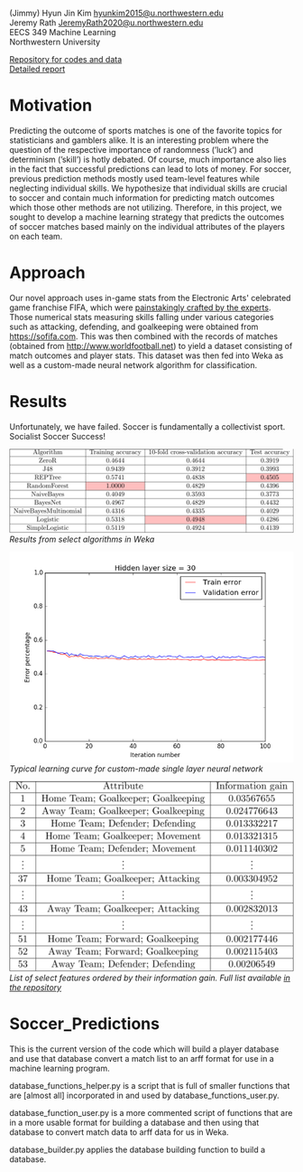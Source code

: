 (Jimmy) Hyun Jin Kim <hyunkim2015@u.northwestern.edu>  
Jeremy Rath <JeremyRath2020@u.northwestern.edu>  
EECS 349 Machine Learning  
Northwestern University

[Repository for codes and data](https://github.com/TheLordBlarg/Soccer_Success)  
[Detailed report](https://github.com/TheLordBlarg/Soccer_Success/raw/master/report/project_report.pdf)

# Motivation

Predicting the outcome of sports matches is one of the favorite topics for statisticians and
gamblers alike. It is an interesting problem where the question of the respective importance of
randomness (’luck’) and determinism (’skill’) is hotly debated. Of course, much importance also
lies in the fact that successful predictions can lead to lots of money. For soccer, previous prediction
methods mostly used team-level features while neglecting individual skills. We hypothesize
that individual skills are crucial to soccer and contain much information for predicting match
outcomes which those other methods are not utilizing. Therefore, in this project, we sought to
develop a machine learning strategy that predicts the outcomes of soccer matches based mainly
on the individual attributes of the players on each team.

# Approach

Our novel approach uses in-game stats from the Electronic Arts' celebrated game franchise FIFA, which were [painstakingly crafted by the experts](http://www.espnfc.us/blog/espn-fc-united-blog/68/post/2959703/fifa-17-player-ratings-system-blends-advanced-stats-and-subjective-scouting). Those numerical stats measuring skills falling under various categories such as attacking, defending, and goalkeeping were obtained from <https://sofifa.com>. This was then combined with the records of matches (obtained from <http://www.worldfootball.net>) to yield a dataset consisting of match outcomes and player stats. This dataset was then fed into Weka as well as a custom-made neural network algorithm for classification.

# Results

Unfortunately, we have failed. Soccer is fundamentally a collectivist sport. Socialist Soccer Success!

![](report/figures/result_weka.png)
*Results from select algorithms in Weka*

![](report/figures/learning_curve.png)
*Typical learning curve for custom-made single layer neural network*

![](report/figures/result_features.png)
*List of select features ordered by their information gain. Full list available [in the repository](https://github.com/TheLordBlarg/Soccer_Success/blob/master/results/entropy_train.csv)*

# Soccer_Predictions
This is the current version of the code which will build a player database and use that database convert a match list to an arff format for use in a machine learning program.

database_functions_helper.py is a script that is full of smaller functions that are [almost all] incorporated in and used by database_functions_user.py.

database_function_user.py is a more commented script of functions that are in a more usable format for building a database and then using that database to convert match data to arff data for us in Weka.

database_builder.py applies the database building function to build a database.
